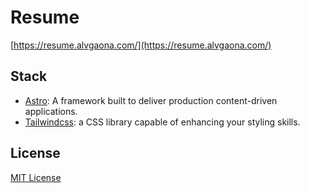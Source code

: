 # Resume

[https://resume.alvgaona.com/](https://resume.alvgaona.com/)

## Stack

- [Astro](https://astro.build): A framework built to deliver production content-driven applications.
- [Tailwindcss](https://tailwindcss.com/): a CSS library capable of enhancing your styling skills.

## License

[MIT License](./LICENSE)
